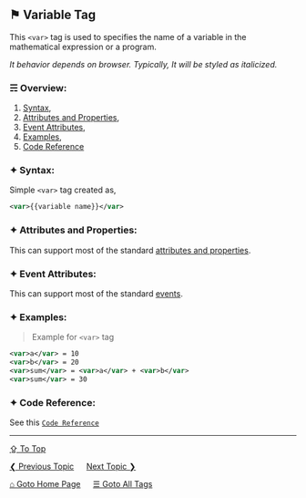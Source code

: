 ## &#9873; Variable Tag
This `<var>` tag is used to specifies the name of a variable in the mathematical expression or a program.

*It behavior depends on browser. Typically, It will be styled as italicized.*

### &#9780; Overview:
1. [Syntax](#-syntax),
2. [Attributes and Properties](#-attributes-and-properties),
3. [Event Attributes](#-event-attributes),
4. [Examples](#-examples),
5. [Code Reference](#-code-reference)

### &#10022; Syntax:
Simple `<var>` tag created as, 
```xml
<var>{{variable name}}</var>
```

### &#10022; Attributes and Properties:
This can support most of the standard [attributes and properties](../docs/attributes-and-properties.md).

### &#10022; Event Attributes:
This can support most of the standard [events](../docs/events.md).

### &#10022; Examples:
> Example for `<var>` tag
```xml
<var>a</var> = 10 
<var>b</var> = 20 
<var>sum</var> = <var>a</var> + <var>b</var> 
<var>sum</var> = 30 
```

### &#10022; Code Reference:

See this [`Code Reference`](../code/var-tag.html)

---
[&#8682; To Top](#-variable-tag)

[&#10094; Previous Topic](./ul-tag.md) &emsp; [Next Topic &#10095;](./video-tag.md)

[&#8962; Goto Home Page](../README.md) &emsp; [&#9776; Goto All Tags](../all-tags.md)
